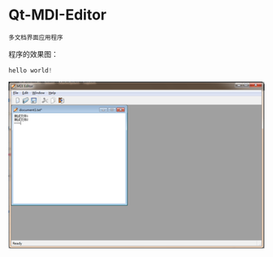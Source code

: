 # Qt-MDI-Editor
```diff
多文档界面应用程序
```
程序的效果图：  
```c++
hello world!
```  
![image](https://github.com/DAOTI/Qt-MDI-Editor/blob/master/image/%E6%95%88%E6%9E%9C%E5%9B%BE.png)
